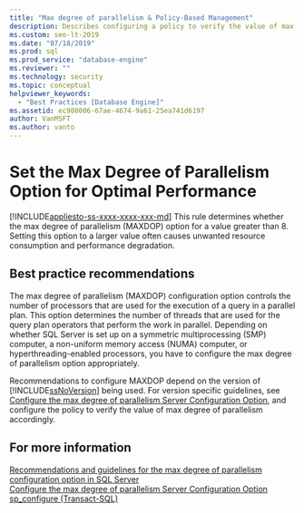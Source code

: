 ```yaml
---
title: "Max degree of parallelism & Policy-Based Management"
description: Describes configuring a policy to verify the value of max degree of parallelism for Policy-Based Management for SQL Server. 
ms.custom: seo-lt-2019
ms.date: "07/18/2019"
ms.prod: sql
ms.prod_service: "database-engine"
ms.reviewer: ""
ms.technology: security
ms.topic: conceptual
helpviewer_keywords: 
  - "Best Practices [Database Engine]"
ms.assetid: ec908006-67ae-4674-9a61-25ea741d6197
author: VanMSFT
ms.author: vanto
---
```

# Set the Max Degree of Parallelism Option for Optimal Performance
[!INCLUDE[appliesto-ss-xxxx-xxxx-xxx-md](../../includes/appliesto-ss-xxxx-xxxx-xxx-md.md)]
  This rule determines whether the max degree of parallelism (MAXDOP) option for a value greater than 8. Setting this option to a larger value often causes unwanted resource consumption and performance degradation.  
  
## Best practice recommendations  
 The max degree of parallelism (MAXDOP) configuration option controls the number of processors that are used for the execution of a query in a parallel plan. This option determines the number of threads that are used for the query plan operators that perform the work in parallel. Depending on whether SQL Server is set up on a symmetric multiprocessing (SMP) computer, a non-uniform memory access (NUMA) computer, or hyperthreading-enabled processors, you have to configure the max degree of parallelism option appropriately. 
 
 Recommendations to configure MAXDOP depend on the version of [!INCLUDE[ssNoVersion](../../includes/ssnoversion-md.md)] being used. For version specific guidelines, see [Configure the max degree of parallelism Server Configuration Option](../../database-engine/configure-windows/configure-the-max-degree-of-parallelism-server-configuration-option.md#Guidelines), and configure the policy to verify the value of max degree of parallelism accordingly.     
  
## For more information  
 [Recommendations and guidelines for the max degree of parallelism configuration option in SQL Server](https://go.microsoft.com/fwlink/?linkid=117786)    
 [Configure the max degree of parallelism Server Configuration Option](../../database-engine/configure-windows/configure-the-max-degree-of-parallelism-server-configuration-option.md#Guidelines)     
 [sp_configure &#40;Transact-SQL&#41;](../../relational-databases/system-stored-procedures/sp-configure-transact-sql.md)     
  
